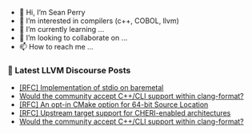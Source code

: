 - 👋 Hi, I’m Sean Perry
- 👀 I’m interested in compilers (c++, COBOL, llvm)
- 🌱 I’m currently learning ...
- 💞️ I’m looking to collaborate on ...
- 📫 How to reach me ...

<!---
s66perry/s66perry is a ✨ special ✨ repository because its `README.md` (this file) appears on your GitHub profile.
You can click the Preview link to take a look at your changes.
--->
### 📕 Latest LLVM Discourse Posts

<!-- DISCOURSE-LLVM:START -->
- [[RFC] Implementation of stdio on baremetal](https://discourse.llvm.org/t/rfc-implementation-of-stdio-on-baremetal/86944#post_9)
- [Would the community accept C++/CLI support within clang-format?](https://discourse.llvm.org/t/would-the-community-accept-c-cli-support-within-clang-format/87734#post_4)
- [[RFC] An opt-in CMake option for 64-bit Source Location](https://discourse.llvm.org/t/rfc-an-opt-in-cmake-option-for-64-bit-source-location/87538#post_18)
- [[RFC] Upstream target support for CHERI-enabled architectures](https://discourse.llvm.org/t/rfc-upstream-target-support-for-cheri-enabled-architectures/87623?page=2#post_27)
- [Would the community accept C++/CLI support within clang-format?](https://discourse.llvm.org/t/would-the-community-accept-c-cli-support-within-clang-format/87734#post_3)
<!-- DISCOURSE-LLVM:END -->
